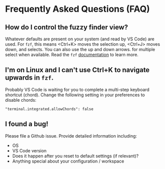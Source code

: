 # Frequently Asked Questions (FAQ)

## How do I control the fuzzy finder view?

Whatever defaults are present on your system (and read by VS Code) are used. For `fzf`, this means <Ctrl+K> moves the selection up, <Ctrl+J> moves down, and <Enter> selects. You can also use the up and down arrows. <TAB> for multiple select when available. Read the `fzf` [documentation](https://github.com/junegunn/fzf#readme) to learn more.

## I'm on Linux and I can't use Ctrl+K to navigate upwards in `fzf`.

Probably VS Code is waiting for you to complete a multi-step keyboard shortcut (chord). Change the following setting in your preferences to disable chords:

```
"terminal.integrated.allowChords": false
```

## I found a bug!

Please file a Github issue. Provide detailed information including:

- OS
- VS Code version
- Does it happen after you reset to default settings (if relevant)?
- Anything special about your configuration / workspace
